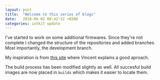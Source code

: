 ```yaml
---
layout: post
title:  "Welcome to this series of blogs"
date:   2018-06-02 08:42:32 +0200
categories: iotkit update
---
```

I've started to work on some additional firmwares. Since they're not complete I changed the structure of the repositories and added branches.
Most importantly, the development branch.

My inspiration is from [this site](https://nvie.com/posts/a-successful-git-branching-model/) where Vincent explains a good aproach.

The build process has been modified slightly as well. All succesful build images are now placed in `builds` which makes it easier to locate them.
